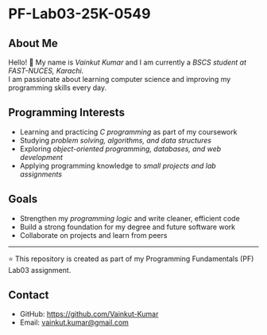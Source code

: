 # PF-Lab03-25K-0549

## About Me
Hello! 👋 My name is *Vainkut Kumar* and I am currently a *BSCS student at FAST-NUCES, Karachi*.  
I am passionate about learning computer science and improving my programming skills every day.

## Programming Interests
- Learning and practicing *C programming* as part of my coursework  
- Studying *problem solving, algorithms, and data structures*  
- Exploring *object-oriented programming, databases, and web development*  
- Applying programming knowledge to *small projects and lab assignments*

## Goals
- Strengthen my *programming logic* and write cleaner, efficient code  
- Build a strong foundation for my degree and future software work  
- Collaborate on projects and learn from peers

---

⭐ This repository is created as part of my Programming Fundamentals (PF) Lab03 assignment.

## Contact
- GitHub: https://github.com/Vainkut-Kumar  
- Email:  vainkut.kumar@gmail.com
